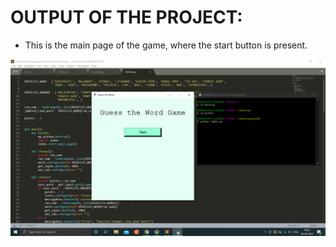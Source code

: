 # OUTPUT OF THE PROJECT:

* This is the main page of the game, where the start button is present.

![main page](main.png)
